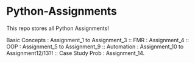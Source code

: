 # Python-Assignments
This repo stores all Python Assignments!


Basic Concepts : Assignment_1 to Assignment_3 ::
FMR : Assignment_4 ::
OOP : Assignment_5 to Assignment_9 ::
Automation : Assignment_10 to Assignment12/13?! ::
Case Study Prob : Assignment_14.
